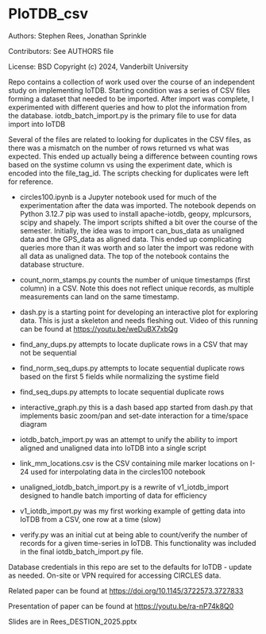 # PIoTDB_csv
Authors: Stephen Rees, Jonathan Sprinkle

Contributors: See AUTHORS file

License: BSD Copyright (c) 2024, Vanderbilt University

Repo contains a collection of work used over the course of an independent study on implementing IoTDB.
Starting condition was a series of CSV files forming a dataset that needed to be imported. After import was
complete, I experimented with different queries and how to plot the information from the database.
iotdb_batch_import.py is the primary file to use for data import into IoTDB

Several of the files are related to looking for duplicates in the CSV files, as there was a mismatch on the
number of rows returned vs what was expected. This ended up actually being a difference between counting rows
based on the systime column vs using the experiment date, which is encoded into the file_tag_id. The scripts
checking for duplicates were left for reference.

* circles100.ipynb is a Jupyter notebook used for much of the experimentation after the data was imported. The 
notebook depends on Python 3.12.7 pip was used to install apache-iotdb, geopy, mplcursors, scipy and shapely.
The import scripts shifted a bit over the course of the semester. Initially, the idea was to import can_bus_data
as unaligned data and the GPS_data as aligned data. This ended up complicating queries more than it was worth
and so later the import was redone with all data as unaligned data. The top of the notebook contains the
database structure.

* count_norm_stamps.py counts the number of unique timestamps (first column) in a CSV. Note this does not reflect unique
records, as multiple measurements can land on the same timestamp.
* dash.py is a starting point for developing an interactive plot for exploring data. This is just a skeleton and needs fleshing out. Video of this running can be found at https://youtu.be/weDuBX7xbQg
* find_any_dups.py attempts to locate duplicate rows in a CSV that may not be sequential
* find_norm_seq_dups.py attempts to locate sequential duplicate rows based on the first 5 fields while normalizing the systime field
* find_seq_dups.py attempts to locate sequential duplicate rows
* interactive_graph.py this is a dash based app started from dash.py that implements basic zoom/pan and set-date interaction for a time/space diagram
* iotdb_batch_import.py was an attempt to unify the ability to import aligned and unaligned data into IoTDB into a single script
* link_mm_locations.csv is the CSV containing mile marker locations on I-24 used for interpolating data in the circles100 notebook
* unaligned_iotdb_batch_import.py is a rewrite of v1_iotdb_import designed to handle batch importing of data for efficiency
* v1_iotdb_import.py was my first working example of getting data into IoTDB from a CSV, one row at a time (slow)
* verify.py was an initial cut at being able to count/verify the number of records for a given time-series in IoTDB. This functionality
  was included in the final iotdb_batch_import.py file.

Database credentials in this repo are set to the defaults for IoTDB - update as needed.
On-site or VPN required for accessing CIRCLES data.

Related paper can be found at https://doi.org/10.1145/3722573.3727833

Presentation of paper can be found at https://youtu.be/ra-nP74k8Q0

Slides are in Rees_DESTION_2025.pptx
